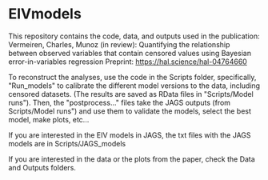 # EIVmodels

This repository contains the code, data, and outputs used in the publication:
Vermeiren, Charles, Munoz (in review): Quantifying the relationship between observed variables that contain censored values using Bayesian error-in-variables regression
Preprint: https://hal.science/hal-04764660

To reconstruct the analyses, use the code in the Scripts folder, specifically, "Run_models" to calibrate the different model versions to the data, including censored datasets. (The results are saved as RData files in "Scripts/Model runs"). Then, the "postprocess..." files take the JAGS outputs (from Scripts/Model runs") and use them to validate the models, select the best model, make plots, etc...

If you are interested in the EIV models in JAGS, the txt files with the JAGS models are in Scripts/JAGS_models

If you are interested in the data or the plots from the paper, check the Data and Outputs folders.
